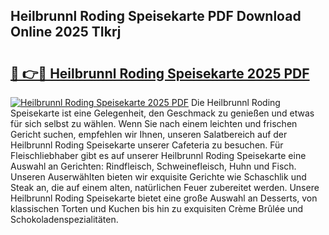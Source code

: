 ## Heilbrunnl Roding Speisekarte PDF Download Online 2025 TIkrj

# <h2><a href="http://gc7rnq.nevu.top/?p=Heilbrunnl+Roding+Speisekarte">🔗 👉🔴 Heilbrunnl Roding Speisekarte 2025 PDF</a></h2>

[![Heilbrunnl Roding Speisekarte 2025 PDF](https://i.imgur.com/dBaPXMq.png)](http://gc7rnq.nevu.top/?p=Heilbrunnl+Roding+Speisekarte)
Die Heilbrunnl Roding Speisekarte ist eine Gelegenheit, den Geschmack zu genießen und etwas für sich selbst zu wählen. Wenn Sie nach einem leichten und frischen Gericht suchen, empfehlen wir Ihnen, unseren Salatbereich auf der Heilbrunnl Roding Speisekarte unserer Cafeteria zu besuchen. Für Fleischliebhaber gibt es auf unserer Heilbrunnl Roding Speisekarte eine Auswahl an Gerichten: Rindfleisch, Schweinefleisch, Huhn und Fisch. Unseren Auserwählten bieten wir exquisite Gerichte wie Schaschlik und Steak an, die auf einem alten, natürlichen Feuer zubereitet werden. Unsere Heilbrunnl Roding Speisekarte bietet eine große Auswahl an Desserts, von klassischen Torten und Kuchen bis hin zu exquisiten Crème Brûlée und Schokoladenspezialitäten.
